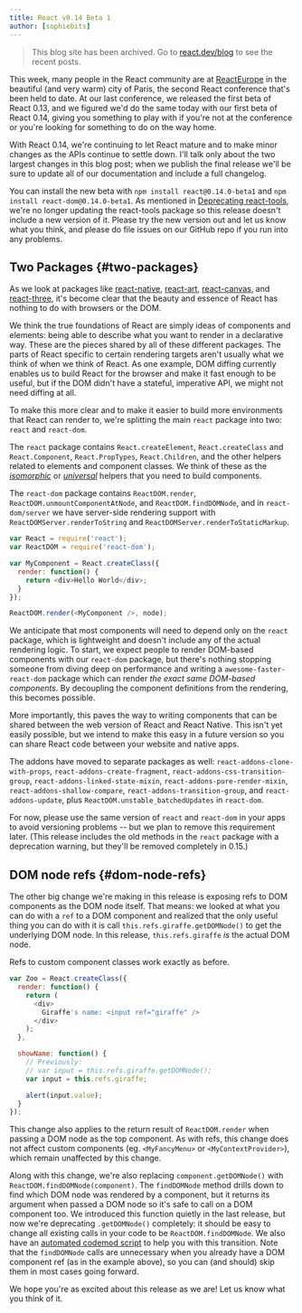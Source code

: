 ```yaml
---
title: React v0.14 Beta 1
author: [sophiebits]
---
```


<div class="scary">

> This blog site has been archived. Go to [react.dev/blog](https://es.react.dev/blog) to see the recent posts.

</div>

This week, many people in the React community are at [ReactEurope](https://www.react-europe.org/) in the beautiful (and very warm) city of Paris, the second React conference that's been held to date. At our last conference, we released the first beta of React 0.13, and we figured we'd do the same today with our first beta of React 0.14, giving you something to play with if you're not at the conference or you're looking for something to do on the way home.

With React 0.14, we're continuing to let React mature and to make minor changes as the APIs continue to settle down. I'll talk only about the two largest changes in this blog post; when we publish the final release we'll be sure to update all of our documentation and include a full changelog.

You can install the new beta with `npm install react@0.14.0-beta1` and `npm install react-dom@0.14.0-beta1`. As mentioned in [Deprecating react-tools](/blog/2015/06/12/deprecating-jstransform-and-react-tools.html), we're no longer updating the react-tools package so this release doesn't include a new version of it. Please try the new version out and let us know what you think, and please do file issues on our GitHub repo if you run into any problems.

## Two Packages {#two-packages}

As we look at packages like [react-native](https://github.com/facebook/react-native), [react-art](https://github.com/reactjs/react-art), [react-canvas](https://github.com/Flipboard/react-canvas), and [react-three](https://github.com/Izzimach/react-three), it's become clear that the beauty and essence of React has nothing to do with browsers or the DOM.

We think the true foundations of React are simply ideas of components and elements: being able to describe what you want to render in a declarative way. These are the pieces shared by all of these different packages. The parts of React specific to certain rendering targets aren't usually what we think of when we think of React. As one example, DOM diffing currently enables us to build React for the browser and make it fast enough to be useful, but if the DOM didn't have a stateful, imperative API, we might not need diffing at all.

To make this more clear and to make it easier to build more environments that React can render to, we're splitting the main `react` package into two: `react` and `react-dom`.

The `react` package contains `React.createElement`, `React.createClass` and `React.Component`, `React.PropTypes`, `React.Children`, and the other helpers related to elements and component classes. We think of these as the [_isomorphic_](http://nerds.airbnb.com/isomorphic-javascript-future-web-apps/) or [_universal_](https://medium.com/@mjackson/universal-javascript-4761051b7ae9) helpers that you need to build components.

The `react-dom` package contains `ReactDOM.render`, `ReactDOM.unmountComponentAtNode`, and `ReactDOM.findDOMNode`, and in `react-dom/server` we have server-side rendering support with `ReactDOMServer.renderToString` and `ReactDOMServer.renderToStaticMarkup`.

```js
var React = require('react');
var ReactDOM = require('react-dom');

var MyComponent = React.createClass({
  render: function() {
    return <div>Hello World</div>;
  }
});

ReactDOM.render(<MyComponent />, node);
```

We anticipate that most components will need to depend only on the `react` package, which is lightweight and doesn't include any of the actual rendering logic. To start, we expect people to render DOM-based components with our `react-dom` package, but there's nothing stopping someone from diving deep on performance and writing a `awesome-faster-react-dom` package which can render *the exact same DOM-based components*. By decoupling the component definitions from the rendering, this becomes possible.

More importantly, this paves the way to writing components that can be shared between the web version of React and React Native. This isn't yet easily possible, but we intend to make this easy in a future version so you can share React code between your website and native apps.

The addons have moved to separate packages as well: `react-addons-clone-with-props`, `react-addons-create-fragment`, `react-addons-css-transition-group`, `react-addons-linked-state-mixin`, `react-addons-pure-render-mixin`, `react-addons-shallow-compare`, `react-addons-transition-group`, and `react-addons-update`, plus `ReactDOM.unstable_batchedUpdates` in `react-dom`.

For now, please use the same version of `react` and `react-dom` in your apps to avoid versioning problems -- but we plan to remove this requirement later. (This release includes the old methods in the `react` package with a deprecation warning, but they'll be removed completely in 0.15.)

## DOM node refs {#dom-node-refs}

The other big change we're making in this release is exposing refs to DOM components as the DOM node itself. That means: we looked at what you can do with a `ref` to a DOM component and realized that the only useful thing you can do with it is call `this.refs.giraffe.getDOMNode()` to get the underlying DOM node. In this release, `this.refs.giraffe` _is_ the actual DOM node.

Refs to custom component classes work exactly as before.

```js
var Zoo = React.createClass({
  render: function() {
    return (
      <div>
        Giraffe's name: <input ref="giraffe" />
      </div>
    );
  },

  showName: function() {
    // Previously:
    // var input = this.refs.giraffe.getDOMNode();
    var input = this.refs.giraffe;

    alert(input.value);
  }
});
```

This change also applies to the return result of `ReactDOM.render` when passing a DOM node as the top component. As with refs, this change does not affect custom components (eg. `<MyFancyMenu>` or `<MyContextProvider>`), which remain unaffected by this change.

Along with this change, we're also replacing `component.getDOMNode()` with `ReactDOM.findDOMNode(component)`. The `findDOMNode` method drills down to find which DOM node was rendered by a component, but it returns its argument when passed a DOM node so it's safe to call on a DOM component too. We introduced this function quietly in the last release, but now we're deprecating `.getDOMNode()` completely: it should be easy to change all existing calls in your code to be `ReactDOM.findDOMNode`. We also have an [automated codemod script](https://www.npmjs.com/package/react-codemod) to help you with this transition. Note that the `findDOMNode` calls are unnecessary when you already have a DOM component ref (as in the example above), so you can (and should) skip them in most cases going forward.

We hope you're as excited about this release as we are! Let us know what you think of it.
